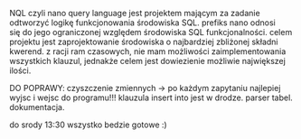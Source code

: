 NQL czyli nano query language jest projektem 
mającym za zadanie odtworzyć logikę funkcjonowania 
środowiska SQL. prefiks nano odnosi się do jego
ograniczonej względem środowiska SQL funkcjonalności.
celem projektu jest zaprojektowanie środowiska o
najbardziej zbliżonej składni kwerend. z racji ram
czasowych, nie mam możliwości zaimplementowania 
wszystkich klauzul, jednakże celem jest dowiezienie
możliwie największej ilości.


DO POPRAWY: czyszczenie zmiennych -> po każdym zapytaniu
najlepiej wyjsc i wejsc do programu!!! klauzula 
insert into jest w drodze. parser tabel. dokumentacja.

do srody 13:30 wszystko bedzie gotowe :)
